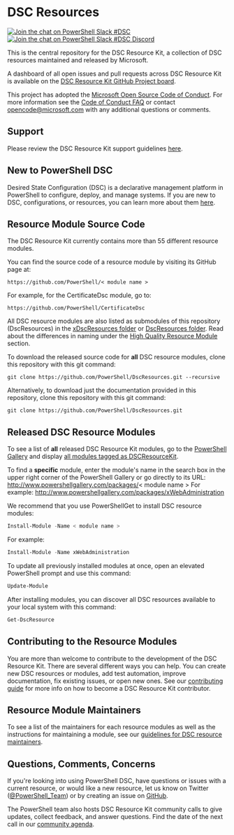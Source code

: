 # DSC Resources

[![Join the chat on PowerShell Slack #DSC](https://img.shields.io/badge/Slack-PowerShell-blue.svg)](https://j.mp/psslack)
[![Join the chat on PowerShell Slack #DSC Discord](https://img.shields.io/badge/Discord-PowerShell-blue.svg)](https://j.mp/psdiscord)

This is the central repository for the DSC Resource Kit, a collection of DSC
resources maintained and released by Microsoft.

A dashboard of all open issues and pull requests across DSC Resource Kit is
available on the [DSC Resource Kit GitHub Project board](https://github.com/orgs/PowerShell/projects/1).

This project has adopted the [Microsoft Open Source Code of Conduct](https://opensource.microsoft.com/codeofconduct/).
For more information see the [Code of Conduct FAQ](https://opensource.microsoft.com/codeofconduct/faq/)
or contact [opencode@microsoft.com](mailto:opencode@microsoft.com) with any additional
questions or comments.

## Support

Please review the DSC Resource Kit support guidelines [here](https://github.com/PowerShell/DscResources/tree/master/Supportability.md).

## New to PowerShell DSC

Desired State Configuration (DSC) is a declarative management platform in PowerShell
to configure, deploy, and manage systems.
If you are new to DSC, configurations, or resources, you can learn more about
them [here](https://docs.microsoft.com/en-us/powershell/dsc/overview).

## Resource Module Source Code

The DSC Resource Kit currently contains more than 55 different resource modules.

You can find the source code of a resource module by visiting its GitHub page at:

`https://github.com/PowerShell/< module name >`

For example, for the CertificateDsc module, go to:

`https://github.com/PowerShell/CertificateDsc`

All DSC resource modules are also listed as submodules of this repository (DscResources)
in the [xDscResources folder](https://github.com/PowerShell/DscResources/tree/master/xDscResources)
or [DscResources folder](https://github.com/PowerShell/DscResources/tree/master/DscResources).
Read about the differences in naming under the
[High Quality Resource Module](https://github.com/PowerShell/DscResources/blob/master/Naming.md#high-quality-resource-module)
section.

To download the released source code for **all** DSC resource modules, clone this
repository with this git command:

```shell
git clone https://github.com/PowerShell/DscResources.git --recursive
```

Alternatively, to download just the documentation provided in this repository, clone
this repository with this git command:

```shell
git clone https://github.com/PowerShell/DscResources.git
```

## Released DSC Resource Modules

To see a list of **all** released DSC Resource Kit modules, go to the
[PowerShell Gallery](http://www.powershellgallery.com/) and display
[all modules tagged as DSCResourceKit](http://www.powershellgallery.com/packages?q=Tags%3A%22DSCResourceKit%22).

To find a **specific** module, enter the module's name in the search box in the
upper right corner of the PowerShell Gallery or go directly to its URL:
http://www.powershellgallery.com/packages/< module name >
For example:
http://www.powershellgallery.com/packages/xWebAdministration

We recommend that you use PowerShellGet to install DSC resource modules:

```powershell
Install-Module -Name < module name >
```

For example:

```powershell
Install-Module -Name xWebAdministration
```

To update all previously installed modules at once, open an elevated PowerShell
prompt and use this command:

```powershell
Update-Module
```

After installing modules, you can discover all DSC resources available to your
local system with this command:

```powershell
Get-DscResource
```

## Contributing to the Resource Modules

You are more than welcome to contribute to the development of the DSC Resource Kit.
There are several different ways you can help. You can create new DSC resources or
modules, add test automation, improve documentation, fix existing issues, or open
new ones.
See our [contributing guide](https://github.com/PowerShell/DscResources/blob/master/CONTRIBUTING.md)
for more info on how to become a DSC Resource Kit contributor.

## Resource Module Maintainers

To see a list of the maintainers for each resource modules as well as the instructions
for maintaining a module, see our [guidelines for DSC resource maintainers](Maintainers.md).

## Questions, Comments, Concerns

If you're looking into using PowerShell DSC, have questions or issues with a current
resource, or would like a new resource, let us know on Twitter ([@PowerShell_Team](https://twitter.com/PowerShell_Team))
or by creating an issue on [GitHub](https://github.com/powershell/dscresources/issues).

The PowerShell team also hosts DSC Resource Kit community calls to give updates,
collect feedback, and answer questions. Find the date of the next call in our
[community agenda](CommunityAgenda.md).
